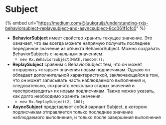 # Subject

{% embed url="https://medium.com/@luukgruijs/understanding-rxjs-behaviorsubject-replaysubject-and-asyncsubject-8cc061f1cfc0" %}

* **BehaviorSubject** имеет свойство хранить текущее значение. Это означает, что вы всегда можете напрямую получить последнее переданное значение из объекта BehaviorSubject. Можно создавать BehaviorSubjects с начальным значением.
  * `new Rx.BehaviorSubject(Math.random());`
* **ReplaySubject** сравним с BehaviorSubject тем, что он может отправлять «старые» значения новым подписчикам. Однако он обладает дополнительной характеристикой, заключающейся в том, что он может записывать часть наблюдаемого выполнения и, следовательно, сохранять несколько старых значений и «воспроизводить» их новым подписчикам. Также можно указать, как долго необходимо хранить значения.
  * `new Rx.ReplaySubject(2, 100);`
* **AsyncSubject** представляет собой вариант Subject, в котором подписчикам отправляется только последнее значение наблюдаемого выполнения, и только после завершения выполнения

